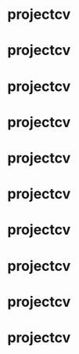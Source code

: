 # projectcv
# projectcv
# projectcv
# projectcv
# projectcv
# projectcv
# projectcv
# projectcv
# projectcv
# projectcv
